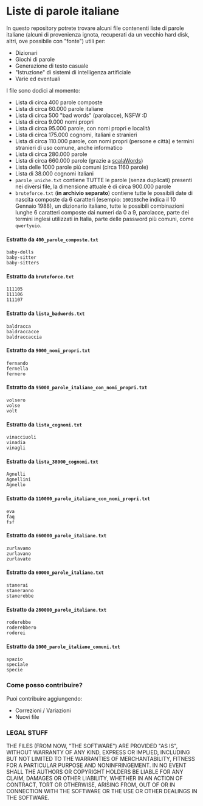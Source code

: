 # Liste di parole italiane

In questo repository potrete trovare alcuni file contenenti liste di parole italiane (alcuni di provenienza ignota, recuperati da un vecchio hard disk, altri, ove possibile con "fonte") utili per:

* Dizionari
* Giochi di parole
* Generazione di testo casuale
* "Istruzione" di sistemi di intelligenza artificiale
* Varie ed eventuali

I file sono dodici al momento:

* Lista di circa 400 parole composte
* Lista di circa 60.000 parole italiane
* Lista di circa 500 "bad words" (parolacce), NSFW :D
* Lista di circa 9.000 nomi propri
* Lista di circa 95.000 parole, con nomi propri e località
* Lista di circa 175.000 cognomi, italiani e stranieri
* Lista di circa 110.000 parole, con nomi propri (persone e città) e termini stranieri di uso comune, anche informatico
* Lista di circa 280.000 parole
* Lista di circa 660.000 parole (grazie a [scalaWords](https://github.com/pazqo/scalaWords))
* Lista delle 1000 parole più comuni (circa 1160 parole)
* Lista di 38.000 cognomi italiani
* `parole_uniche.txt` contiene TUTTE le parole (senza duplicati) presenti nei diversi file, la dimensione attuale è di circa 900.000 parole
* `bruteforce.txt` (**in archivio separato**) contiene tutte le possibili date di nascita composte da 6 caratteri (esempio: `100188`che indica il 10 Gennaio 1988), un dizionario italiano, tutte le possibili combinazioni lunghe 6 caratteri composte dai numeri da 0 a 9, parolacce, parte dei termini inglesi utilizzati in Italia, parte delle password più  comuni, come `qwertyuio`.

#### Estratto da `400_parole_composte.txt`

```
baby-dolls
baby-sitter
baby-sitters
```

#### Estratto da `bruteforce.txt`

```
111105
111106
111107
```

#### Estratto da `lista_badwords.txt`

```
baldracca
baldraccacce
baldraccaccia
```

#### Estratto da `9000_nomi_propri.txt`

```
fernando
fernella
fernero
```

#### Estratto da `95000_parole_italiane_con_nomi_propri.txt`

```
volsero
volse
volt
```

#### Estratto da `lista_cognomi.txt`

```
vinacciuoli
vinadia
vinagli
```


#### Estratto da `lista_38000_cognomi.txt`

```
Agnelli
Agnellini
Agnello
```

#### Estratto da `110000_parole_italiane_con_nomi_propri.txt`

```
eva
faq
fsf
```

#### Estratto da `660000_parole_italiane.txt`

```
zurlavamo
zurlavano
zurlavate
```

#### Estratto da `60000_parole_italiane.txt`

```
stanerai
staneranno
stanerebbe
```
#### Estratto da ``280000_parole_italiane.txt``

```
roderebbe
roderebbero
roderei
```

#### Estratto da ``1000_parole_italiane_comuni.txt``

```
spazio
speciale
specie
```

### Come posso contribuire?

Puoi contribuire aggiungendo:

* Correzioni / Variazioni
* Nuovi file

### LEGAL STUFF

THE FILES (FROM NOW, "THE SOFTWARE") ARE PROVIDED "AS IS", WITHOUT WARRANTY OF ANY KIND, EXPRESS OR IMPLIED, INCLUDING BUT NOT LIMITED TO THE WARRANTIES OF MERCHANTABILITY,
FITNESS FOR A PARTICULAR PURPOSE AND NONINFRINGEMENT. IN NO EVENT SHALL THE AUTHORS OR COPYRIGHT HOLDERS BE LIABLE FOR ANY CLAIM, DAMAGES OR OTHER LIABILITY,
WHETHER IN AN ACTION OF CONTRACT, TORT OR OTHERWISE, ARISING FROM, OUT OF OR IN CONNECTION WITH THE SOFTWARE OR THE USE OR OTHER DEALINGS IN THE SOFTWARE.
